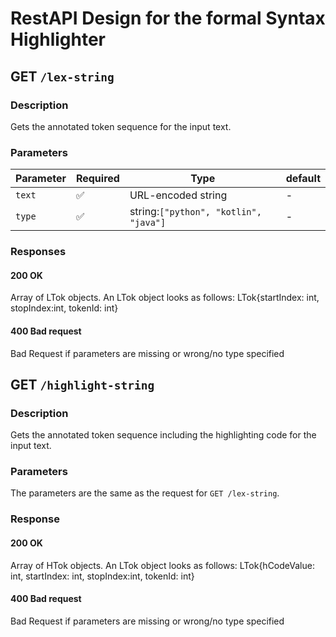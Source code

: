 # RestAPI Design for the formal Syntax Highlighter

## GET `/lex-string`
### Description

Gets the annotated token sequence for the input text.

### Parameters

| Parameter | Required | Type                                  | default |
| --------- | -------- | ------------------------------------- | ------- |
| `text`    | ✅        | URL-encoded string                    | -       |
| `type`    | ✅        | string:`["python", "kotlin", "java"]` | -       |

### Responses

#### 200 OK
Array of LTok objects. An LTok object looks as follows: LTok{startIndex: int, stopIndex:int, tokenId: int}
#### 400 Bad request
Bad Request if parameters are missing or wrong/no type specified
## GET `/highlight-string`
### Description

Gets the annotated token sequence including the highlighting code for the input text.
### Parameters

The parameters are the same as the request for `GET /lex-string`.

### Response

#### 200 OK
Array of HTok objects. An LTok object looks as follows: LTok{hCodeValue: int, startIndex: int, stopIndex:int, tokenId: int}
#### 400 Bad request
Bad Request if parameters are missing or wrong/no type specified
